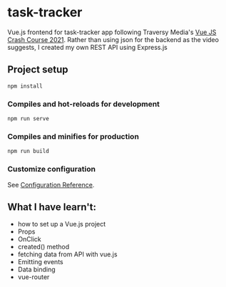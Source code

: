 # task-tracker

Vue.js frontend for task-tracker app following Traversy Media's [Vue JS Crash Course 2021]('https://www.youtube.com/watch?v=qZXt1Aom3Cs&t=5698s'). Rather than using json for the backend as the video suggests, I created my own REST API using Express.js

## Project setup
```
npm install
```

### Compiles and hot-reloads for development
```
npm run serve
```

### Compiles and minifies for production
```
npm run build
```

### Customize configuration
See [Configuration Reference](https://cli.vuejs.org/config/).

## What I have learn't: 

- how to set up a Vue.js project
- Props 
- OnClick 
- created() method
- fetching data from API with vue.js
- Emitting events
- Data binding 
- vue-router

